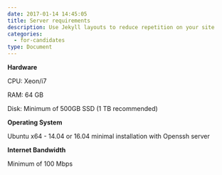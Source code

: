 ```yaml
---
date: 2017-01-14 14:45:05
title: Server requirements
description: Use Jekyll layouts to reduce repetition on your site
categories:
  - for-candidates
type: Document
---
```

**Hardware**

CPU: Xeon/i7

RAM: 64 GB

Disk: Minimum of 500GB SSD (1 TB recommended)

**Operating System**

Ubuntu x64 - 14.04 or 16.04 minimal installation with Openssh server

**Internet Bandwidth**

Minimum of 100 Mbps
